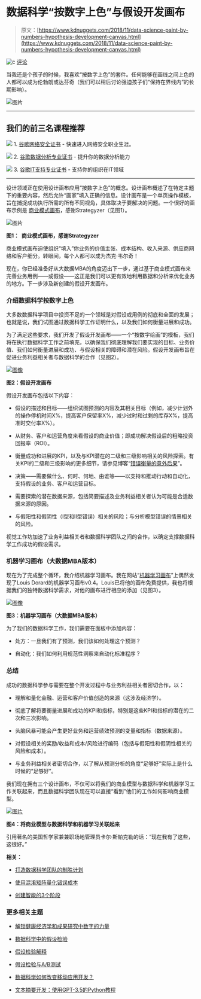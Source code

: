 # 数据科学“按数字上色”与假设开发画布

> 原文：[https://www.kdnuggets.com/2018/11/data-science-paint-by-numbers-hypothesis-development-canvas.html](https://www.kdnuggets.com/2018/11/data-science-paint-by-numbers-hypothesis-development-canvas.html)

![c](../Images/3d9c022da2d331bb56691a9617b91b90.png) [评论](#comments)

当我还是个孩子的时候，我喜欢“按数字上色”的套件。任何能够在画线之间上色的人都可以成为伦勃朗或达芬奇（我们可以稍后讨论强迫孩子们“保持在界线内”的长期影响）。

![图片](../Images/9b5e1a5c7dc4169f4cf0648acbadaab2.png)

* * *

## 我们的前三名课程推荐

![](../Images/0244c01ba9267c002ef39d4907e0b8fb.png) 1\. [谷歌网络安全证书](https://www.kdnuggets.com/google-cybersecurity) - 快速进入网络安全职业生涯。

![](../Images/e225c49c3c91745821c8c0368bf04711.png) 2\. [谷歌数据分析专业证书](https://www.kdnuggets.com/google-data-analytics) - 提升你的数据分析能力

![](../Images/0244c01ba9267c002ef39d4907e0b8fb.png) 3\. [谷歌IT支持专业证书](https://www.kdnuggets.com/google-itsupport) - 支持你的组织在IT领域

* * *

设计领域正在使用设计画布应用“按数字上色”的概念。设计画布概述了在特定主题下的重要内容，然后允许“画家”填入正确的信息。设计画布是一个单页操作模板，旨在捕捉成功执行所需的所有不同视角，具体取决于要解决的问题。一个很好的画布示例是 [商业模式画布](https://strategyzer.com/platform/resources)，感谢Strategyzer（见图1）。

![图片](../Images/1a185fa0aa2c05612379a5e548514f3a.png)

**图1：  商业模式画布，感谢Strategyzer**

商业模式画布迫使组织“填入”你业务的价值主张、成本结构、收入来源、供应商网络和客户细分。转眼间，每个人都可以成为杰克·韦尔奇！

现在，你已经准备好从大数据MBA的角度迈出下一步，通过基于商业模式画布来完善业务用例——或假设——这正是我们可以更有效地利用数据和分析来优化业务的地方。下一步涉及新创建的假设开发画布。

### **介绍数据科学按数字上色**

大多数数据科学项目中投资不足的一个领域是对假设或用例的彻底和全面的发展；也就是说，我们试图通过数据科学工作证明什么，以及我们如何衡量进展和成功。

为了满足这些要求，我们开发了假设开发画布——一个“按数字绘画”的模板，我们将在执行数据科学工作之前填充，以确保我们彻底理解我们要实现的目标、业务价值、我们如何衡量进展和成功、与假设相关的障碍和潜在风险。假设开发画布旨在促进业务利益相关者与数据科学的合作（见图2）。

[![图像](../Images/2d71acf0faed7ba367dba8e4fbea14e2.png)](https://image.ibb.co/eWto8A/image2.png)

**图2：假设开发画布**

假设开发画布包括以下内容：

+   假设的描述和目标——组织试图预测的内容及其相关目标（例如，减少计划外的操作停机时间X%，提高客户保留率X%，减少过时和过剩的库存X%，提高准时交付率X%）。

+   从财务、客户和运营角度来看假设的商业价值；即成功解决假设后的粗略投资回报率（ROI）。

+   衡量成功和进展的KPI，以及与KPI潜在的二级和三级影响相关的风险探索。有关KPI的二级和三级影响的更多细节，请参见博客“[错误衡量的意外后果](https://www.datasciencecentral.com/profiles/blogs/unintended-consequences-of-the-wrong-measures)”。

+   决策——需要做什么、何时、何地、由谁等——以支持和推动行动和自动化，支持假设的业务、客户和运营目标。

+   需要探索的潜在数据来源，包括简要描述及业务利益相关者认为可能是合适数据来源的原因。

+   与假阳性和假阴性（I型和II型错误）相关的风险；与分析模型错误的情景相关的风险。

视觉工作坊加速了业务利益相关者和数据科学团队之间的合作，以确定支撑数据科学工作成功的假设需求。

### **机器学习画布（大数据MBA版本）**

现在为了完成整个循环，我介绍机器学习画布。我在网站“[机器学习画布](http://www.louisdorard.com/machine-learning-canvas/)”上偶然发现了Louis Dorard的机器学习画布v0.4。Louis已将他的画布免费提供，我也将根据我们的独特数据科学需求，对他的画布进行相应的添加（见图3）。

[![图像](../Images/31c2f238592bb4b5cc8693b0599d7d63.png)](https://image.ibb.co/fytAMV/image4.png)

**图3：机器学习画布（大数据MBA版本）**

为了我们的数据科学工作，我们需要在面板中添加内容：

+   处方：一旦我们有了预测，我们该如何处理这个预测？

+   自动化：我们如何利用规范性洞察来自动化标准程序？

### **总结**

成功的数据科学参与需要在整个开发过程中与业务利益相关者密切合作，以：

+   理解和量化金融、运营和客户价值创造的来源（这涉及经济学）。

+   彻底了解将要衡量进展和成功的KPI和指标，特别是这些KPI和指标的潜在的二次和三次影响。

+   头脑风暴可能会产生更好业务和运营绩效预测的变量和指标（数据来源）。

+   对假设相关的奖励/收益和成本/风险进行编码（包括与假阳性和假阴性相关的风险和成本）。

+   与业务利益相关者密切合作，以了解从预测分析的角度“足够好”实际上是什么时候的“足够好”。

我们现在拥有三个设计画布，不仅可以将我们的商业模型与数据科学和机器学习工作关联起来，而且数据科学团队现在可以直接“看到”他们的工作如何影响商业模型。

[![图片](../Images/e6980c844f6e155a7fb392c42e80356b.png)](https://image.ibb.co/bWAPgV/schmarzo-by-numbers-5.png)

**图4：将商业模型与数据科学和机器学习关联起来**

引用著名的美国哲学家兼兼职场地管理员卡尔·斯帕克勒的话：“现在我有了这些，这很好。”

**相关：**

+   [打造数据科学团队的制胜计划](/2018/09/winning-game-plan-building-data-science-team.html)

+   [使用混淆矩阵量化错误成本](/2018/10/confusion-matrices-quantify-cost-being-wrong.html)

+   [创建智能的3个阶段](/2018/10/3-stages-creating-smart.html)

### 更多相关主题

+   [解锁健康经济学和成果研究中数字的力量](https://www.kdnuggets.com/2023/07/unlocking-power-numbers-health-economics-outcomes-research.html)

+   [数据科学中的假设检验](https://www.kdnuggets.com/2023/02/hypothesis-testing-data-science.html)

+   [假设检验解释](https://www.kdnuggets.com/2021/09/hypothesis-testing-explained.html)

+   [假设检验与A/B测试](https://www.kdnuggets.com/hypothesis-testing-and-ab-testing)

+   [数据科学如何改变移动应用开发？](https://www.kdnuggets.com/2023/03/data-science-transform-mobile-app-development.html)

+   [文本摘要开发：使用GPT-3.5的Python教程](https://www.kdnuggets.com/2023/04/text-summarization-development-python-tutorial-gpt35.html)
